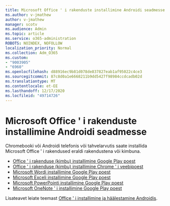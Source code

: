 ```yaml
---
title: Microsoft Office ' i rakenduste installimine Androidi seadmesse
ms.author: v-jmathew
author: v-jmathew
manager: scotv
ms.audience: Admin
ms.topic: article
ms.service: o365-administration
ROBOTS: NOINDEX, NOFOLLOW
localization_priority: Normal
ms.collection: Adm_O365
ms.custom:
- "9003905"
- "6960"
ms.openlocfilehash: d88916ec9b81d078de837827eab1af95022c4ce3
ms.sourcegitcommit: 87c8d0a1e6668211b9dd5427f98984ccdcadb02d
ms.translationtype: MT
ms.contentlocale: et-EE
ms.lasthandoff: 12/17/2020
ms.locfileid: "49714726"
---
```

# <a name="install-microsoft-office-apps-on-an-android-device"></a>Microsoft Office ' i rakenduste installimine Androidi seadmesse

Chromebooki või Androidi telefonis või tahvelarvutis saate installida Microsoft Office ' i rakendused eraldi rakendustena või kimbuna.

- [Office ' i rakenduse (kimbu) installimine Google Play poest](https://go.microsoft.com/fwlink/?linkid=2137009)
- [Office ' i rakenduse (kimbu) installimine Chrome ' i veebipoest](https://go.microsoft.com/fwlink/?linkid=2137212)
- [Microsoft Wordi installimine Google Play poest](https://go.microsoft.com/fwlink/?linkid=2136994)
- [Microsoft Exceli installimine Google Play poest](https://go.microsoft.com/fwlink/?linkid=2137120)
- [Microsoft PowerPointi installimine Google Play poest](https://go.microsoft.com/fwlink/?linkid=2137121)
- [Microsoft OneNote ' i installimine Google Play poest](https://go.microsoft.com/fwlink/?linkid=2137211)

Lisateavet leiate teemast [Office ' i installimine ja häälestamine Androidis](https://go.microsoft.com/fwlink/?linkid=2135287).

